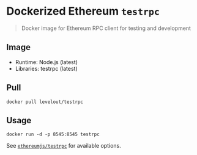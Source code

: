 # Dockerized Ethereum `testrpc`

> Docker image for Ethereum RPC client for testing and development

## Image

- Runtime: Node.js (latest)
- Libraries: testrpc (latest)

## Pull
```
docker pull levelout/testrpc
```

## Usage
```
docker run -d -p 8545:8545 testrpc
```

See [`ethereumjs/testrpc`](https://github.com/ethereumjs/testrpc) for available options.
